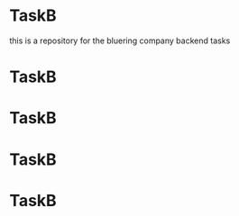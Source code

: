 # TaskB

this is a repository for the bluering company backend tasks 
# TaskB
# TaskB
# TaskB
# TaskB
